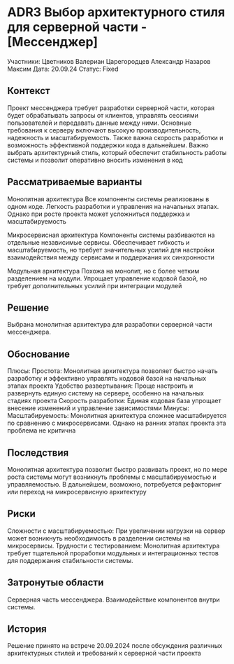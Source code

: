 # ADR3 Выбор архитектурного стиля для серверной части - [Мессенджер]
Участники:
Цветников Валериан
Царегородцев Александр
Назаров Максим
Дата: 20.09.24
Статус: Fixed

## Контекст
Проект мессенджера требует разработки серверной части, которая будет обрабатывать запросы от клиентов, управлять сессиями пользователей и передавать данные между ними. Основные требования к серверу включают высокую производительность, надежность и масштабируемость. Также важна скорость разработки и возможность эффективной поддержки кода в дальнейшем. Важно выбрать архитектурный стиль, который обеспечит стабильность работы системы и позволит оперативно вносить изменения в код

## Рассматриваемые варианты
Монолитная архитектура
Все компоненты системы реализованы в одном коде. Легкость разработки и управления на начальных этапах. Однако при росте проекта может усложниться поддержка и масштабируемость

Микросервисная архитектура
Компоненты системы разбиваются на отдельные независимые сервисы. Обеспечивает гибкость и масштабируемость, но требует значительных усилий для настройки взаимодействия между сервисами и поддержания их синхронности

Модульная архитектура
Похожа на монолит, но с более четким разделением на модули. Упрощает управление кодовой базой, но требует дополнительных усилий при интеграции модулей

## Решение
Выбрана монолитная архитектура для разработки серверной части мессенджера.

## Обоснование
Плюсы:
Простота: Монолитная архитектура позволяет быстро начать разработку и эффективно управлять кодовой базой на начальных этапах проекта
Удобство развертывания: Проще настроить и развернуть единую систему на сервере, особенно на начальных стадиях проекта
Скорость разработки: Единая кодовая база упрощает внесение изменений и управление зависимостями
Минусы:
Масштабируемость: Монолитная архитектура сложнее масштабируется по сравнению с микросервисами. Однако на ранних этапах проекта эта проблема не критична

## Последствия
Монолитная архитектура позволит быстро развивать проект, но по мере роста системы могут возникнуть проблемы с масштабируемостью и управляемостью. В дальнейшем, возможно, потребуется рефакторинг или переход на микросервисную архитектуру

## Риски
Сложности с масштабируемостью: При увеличении нагрузки на сервер может возникнуть необходимость в разделении системы на микросервисы.
Трудности с тестированием: Монолитная архитектура требует тщательной проработки модульных и интеграционных тестов для поддержания стабильности системы.

## Затронутые области
Серверная часть мессенджера.
Взаимодействие компонентов внутри системы.

## История
Решение принято на встрече 20.09.2024 после обсуждения различных архитектурных стилей и требований к серверной части проекта
